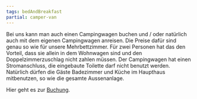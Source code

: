 ```yaml
---
tags: bedAndBreakfast
partial: camper-van
---
```


Bei uns kann man auch einen Campingwagen buchen und / oder natürlich auch mit dem eigenen Campingwagen anreisen. Die Preise dafür sind genau so wie für unsere Mehrbettzimmer. Für zwei Personen hat das den Vorteil, dass sie allein in dem Wohnwagen sind und den Doppelzimmerzuschlag nicht zahlen müssen. Der Campingwagen hat einen Stromanschluss, die eingebaute Toilette darf nicht benutzt werden. Natürlich dürfen die Gäste Badezimmer und Küche im Haupthaus mitbenutzen, so wie die gesamte Aussenanlage.

Hier geht es zur [Buchung](/{{locale}}/dummy.md).
